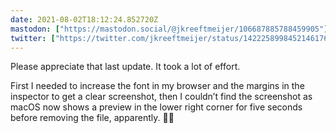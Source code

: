 ```yaml
---
date: 2021-08-02T18:12:24.852720Z
mastodon: ["https://mastodon.social/@jkreeftmeijer/106687885788459905"]
twitter: ["https://twitter.com/jkreeftmeijer/status/1422258998452146176", "https://twitter.com/jkreeftmeijer/status/1422258998879916036"]
---
```

Please appreciate that last update. It took a lot of effort.

First I needed to increase the font in my browser and the margins in the inspector to get a clear screenshot, then I couldn’t find the screenshot as macOS now shows a preview in the lower right corner for five seconds before removing the file, apparently. 🤷‍♂️
